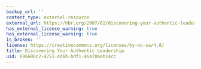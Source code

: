 ```yaml
---
backup_url: ''
content_type: external-resource
external_url: https://hbr.org/2007/02/discovering-your-authentic-leadership
has_external_licence_warning: true
has_external_license_warning: true
is_broken: ''
license: https://creativecommons.org/licenses/by-nc-sa/4.0/
title: Discovering Your Authentic Leadership
uid: 696600c2-4751-4d6b-bdf1-46a70aab14cc
---
```

